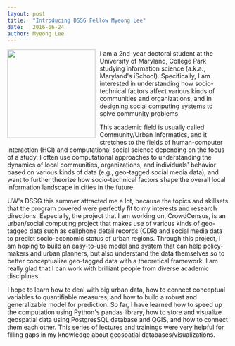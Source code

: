 ```yaml
---
layout: post
title:  "Introducing DSSG Fellow Myeong Lee"
date:   2016-06-24
author: Myeong Lee
---
```


<img src="http://myeonglee.com/sites/default/files/myeong_2.jpg" width="200" height="200" align="left" style="margin: 0 10px 10px 0"> I am a 2nd-year doctoral student at the University of Maryland, College Park studying information science (a.k.a., Maryland's iSchool). Specifically, I am interested in understanding how socio-technical factors affect various kinds of communities and organizations, and in designing social computing systems to solve community problems. 

This academic field is usually called Community/Urban Informatics, and it stretches to the fields of human-computer interaction (HCI) and computational social science depending on the focus of a study. I often use computational approaches to understanding the dynamics of local communities, organizations, and individuals' behavior based on various kinds of data (e.g., geo-tagged social media data), and want to further theorize how socio-technical factors shape the overall local information landscape in cities in the future. 

UW's DSSG this summer attracted me a lot, because the topics and skillsets that the program covered were perfectly fit to my interests and research directions. Especially, the project that I am working on, CrowdCensus, is an urban/social computing project that makes use of various kinds of geo-tagged data such as cellphone detail records (CDR) and social media data to predict socio-economic status of urban regions. Through this project, I am hoping to build an easy-to-use model and system that can help policy-makers and urban planners, but also understand the data themselves so to better conceptualize geo-tagged data with a theoretical framework. I am really glad that I can work with brilliant people from diverse academic disciplines. 

I hope to learn how to deal with big urban data, how to connect conceptual variables to quantifiable measures, and how to build a robust and generalizable model for prediction. So far, I have learned how to speed up the computation using Python's pandas library, how to store and visualize geospatial data using PostgresSQL database and QGIS, and how to connect them each other. This series of lectures and trainings were very helpful for filling gaps in my knowledge about geospatial databases/visualizations.

<!-- <link href="../assets/css/myeong.css" rel="stylesheet"> -->